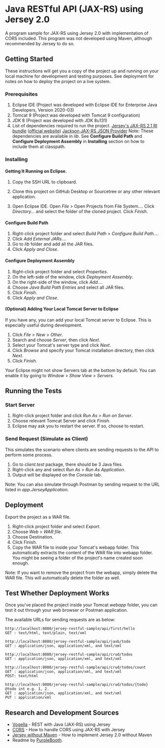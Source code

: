 # Java RESTful API (JAX-RS) using Jersey 2.0

A program sample for JAX-RS using Jersey 2.0 with implementation of CORS included.
This program was not developed using Maven, although recommended by Jersey to do so.

## Getting Started

These instructions will get you a copy of the project up and running on your local machine for development and testing purposes. See deployment for notes on how to deploy the project on a live system.

### Prerequisites

1. Eclipse IDE (Project was developed with Eclipse IDE for Enterprise Java Developers, Version 2020-03)
2. Tomcat 9 (Project was developed with Tomcat 9 configuration)
3. JDK 8 (Project was developed with JDK 8u131)
4. List of dependencies required to run the project.
[Jersey's JAX-RS 2.1 RI bundle](http://repo1.maven.org/maven2/org/glassfish/jersey/bundles/jaxrs-ri/2.30.1/jaxrs-ri-2.30.1.zip) ([official website](https://eclipse-ee4j.github.io/jersey/download.html))
[Jackson JAX-RS JSON Provider](https://jar-download.com/artifacts/com.fasterxml.jackson.jaxrs/jackson-jaxrs-json-provider)
Note: These dependencies are available in <i>lib</i>. See <strong>Configure Build Path</strong> and <strong>Configure Deployment Assembly</strong> in <strong>Installing</strong> section on how to include them at classpath.

### Installing

#### Getting It Running on Eclipse.

1. Copy the SSH URL to clipboard.

2. Clone this project on GitHub Desktop or Sourcetree or any other relevant application.

3. Open Eclipse IDE.
Open <i>File</i> > </i>Open Projects from File System...</i>.
Click <i>Directory...</i> and select the folder of the cloned project.
Click <i>Finish</i>.

#### Configure Build Path

1. Right-click project folder and select <i>Build Path</i> > <i>Configure Build Path...</i>.
2. Click <i>Add External JARs...</i>.
3. Go to <i>lib</i> folder and add all the JAR files.
4. Click <i>Apply and Close</i>.

#### Configure Deployment Assembly

1. Right-click project folder and select <i>Properties</i>.
2. On the left-side of the window, click <i>Deployment Assembly</i>.
3. On the right-side of the window, click <i>Add...</i>.
4. Choose <i>Java Build Path Entries</i> and select all JAR files.
5. Click <i>Finish</i>.
6. Click <i>Apply and Close</i>.

#### (Optional) Adding Your Local Tomcat Server to Eclipse

If you have any, you can add your local Tomcat server to Eclipse. This is especially useful during development.

1. Click <i>File</i> > <i>New</i> > <i>Other</i>.
2. Search and choose <i>Server</i>, then click <i>Next</i>.
3. Select your Tomcat's server type and click <i>Next</i>.
4. Click <i>Browse</i> and specify your Tomcat installation directory, then click <i>Next</i>.
5. Click <i>Finish</i>.

Your Eclipse might not show Servers tab at the bottom by default. You can enable it by going to <i>Window</i> > <i>Show View</i> > <i>Servers</i>.

## Running the Tests

### Start Server

1. Right-click project folder and click <i>Run As</i> > <i>Run on Server</i>. 
2. Choose relevant Tomcat Server and click <i>Finish</i>.
3. Eclipse may ask you to restart the server. If so, choose to restart.

### Send Request (Simulate as Client)

This simulates the scenario where clients are sending requests to the API to perform some process.

1. Go to <i>client.test</i> package, there should be 3 Java files.
2. Right-click any and select <i>Run As</i> > <i>Run As Application</i>.
3. Output will be displayed on the <i>Console</i> tab.

Note: You can also simulate through Postman by sending request to the URL listed in <i>app.JerseyApplication</i>.

## Deployment

Export the project as a WAR file.

1. Right-click project folder and select <i>Export</i>.
2. Choose <i>Web</i> > <i>WAR file</i>.
3. Choose Destination.
4. Click Finish.
5. Copy the WAR file to inside your Tomcat's webapp folder. 
This automatically extracts the content of the WAR file into webapp folder. 
You might be seeing a folder of the project's name created soon enough.

Note: If you want to remove the project from the webapp, simply delete the WAR file. This will automatically delete the folder as well.

## Test Whether Deployment Works

Once you've placed the project inside your Tomcat <i>webapp</i> folder, you can test it out through your web browser or Postman application.

The available URLs for sending requests are as below:

```
http://localhost:8080/jersey-restful-sample/api/first/hello
GET : text/html, text/plain, text/xml

http://localhost:8080/jersey-restful-sample/api/jaxb/todo
GET : application/json, application/xml, and text/xml

http://localhost:8080/jersey-restful-sample/api/crud/todos
GET : application/json, application/xml, and text/xml

http://localhost:8080/jersey-restful-sample/api/crud/todos/count
GET : application/json, application/xml, and text/xml
POST: text/html

http://localhost:8080/jersey-restful-sample/api/crud/todos/{todo}
@todo int e.g. 1, 2.
GET : application/json, application/xml, and text/xml
PUT : application/xml
```

## Research and Development Sources

* [Vogella](https://www.vogella.com/tutorials/REST/article.html) - REST with Java (JAX-RS) using Jersey
* [CORS](https://stackoverflow.com/a/28067653/13387145) - How to handle CORS using JAX-RS with Jersey
* [Jersey without Maven](https://stackoverflow.com/q/17923273/13387145) - How to implement Jersey 2.0 without Maven
* Readme by [PurpleBooth](https://gist.github.com/PurpleBooth/109311bb0361f32d87a2).
